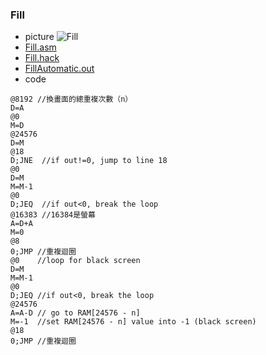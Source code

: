 ### Fill
* picture
![Fill](https://nohano1l.github.io/co109a/04/fill/fill.png)
* [Fill.asm](https://github.com/nohano1l/co109a/blob/master/04/fill/Fill.asm)
* [Fill.hack](https://github.com/nohano1l/co109a/blob/master/04/fill/Fill.hack)
* [FillAutomatic.out](https://github.com/nohano1l/co109a/blob/master/04/fill/FillAutomatic.out)
* code
```
@8192 //換畫面的總重複次數（n）
D=A
@0
M=D
@24576
D=M
@18
D;JNE  //if out!=0, jump to line 18
@0 
D=M 
M=M-1 
@0
D;JEQ  //if out<0, break the loop
@16383 //16384是螢幕
A=D+A 
M=0 	
@8
0;JMP //重複迴圈
@0    //loop for black screen
D=M
M=M-1
@0
D;JEQ //if out<0, break the loop
@24576
A=A-D // go to RAM[24576 - n]
M=-1  //set RAM[24576 - n] value into -1 (black screen)
@18
0;JMP //重複迴圈
```